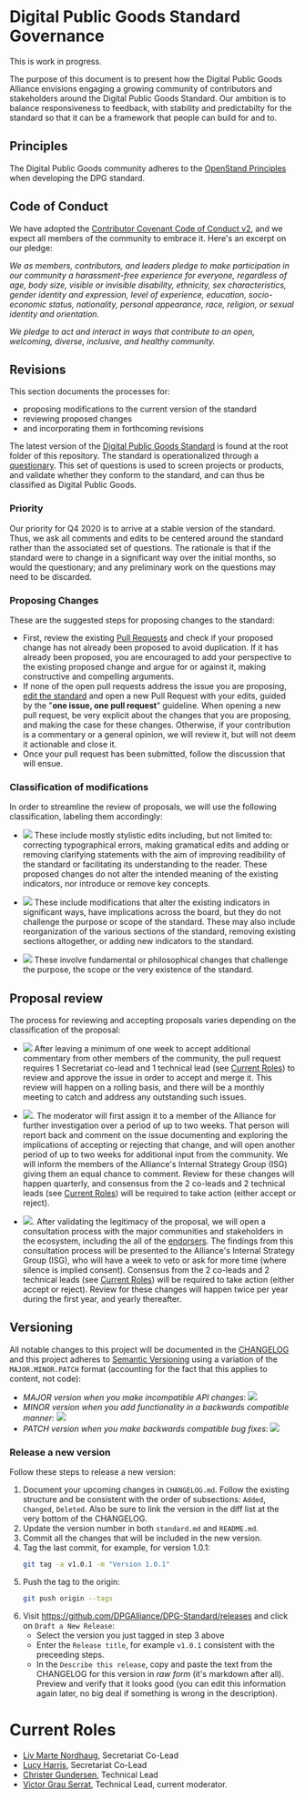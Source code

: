 # Digital Public Goods Standard Governance

This is work in progress. 

The purpose of this document is to present how the Digital Public Goods Alliance envisions engaging a growing community of
contributors and stakeholders around the Digital Public Goods Standard. Our ambition is to balance responsiveness to feedback, 
with stability and predictabilty for the standard so that it can be a framework that people can build for and to.

## Principles

The Digital Public Goods community adheres to the [OpenStand Principles](openstand.md) when developing the DPG standard.

## Code of Conduct

We have adopted the [Contributor Covenant Code of Conduct v2](CODE_OF_CONDUCT.md), and we expect all members of the
community to embrace it. Here's an excerpt on our pledge:

*We as members, contributors, and leaders pledge to make participation in our community a harassment-free experience for everyone, regardless of age, body size, visible or invisible disability, ethnicity, sex characteristics, gender identity and expression, level of experience, education, socio-economic status, nationality, personal appearance, race, religion, or sexual identity and orientation.*

*We pledge to act and interact in ways that contribute to an open, welcoming, diverse, inclusive, and healthy community.*

## Revisions

This section documents the processes for:
* proposing modifications to the current version of the standard 
* reviewing proposed changes 
* and incorporating them in forthcoming revisions

The latest version of the [Digital Public Goods Standard](standard.md) is found at the root folder of this repository. 
The standard is operationalized through a [questionary](standard-questions.md). This set of questions is used to screen 
projects or products, and validate whether they conform to the standard, and can thus be classified as Digital Public Goods.

### Priority

Our priority for Q4 2020 is to arrive at a stable version of the standard. Thus, we ask all comments and edits to be centered around the standard 
rather than the associated set of questions. The rationale is that if the standard were to change in a significant way over the
initial months, so would the questionary; and any preliminary work on the questions may need to be discarded.

### Proposing Changes

These are the suggested steps for proposing changes to the standard:
- First, review the existing [Pull Requests](https://github.com/DPGAlliance/DPG-Standard/pulls) and check if your proposed change
has not already been proposed to avoid duplication. If it has already been proposed, you are encouraged to add your perspective
to the existing proposed change and argue for or against it, making constructive and compelling arguments.
- If none of the open pull requests address the issue you are proposing, 
[edit the standard](https://github.com/DPGAlliance/DPG-Standard/edit/master/standard.md) and open a new Pull Request with your edits, guided by the "**one issue, one pull request**" guideline.
When opening a new pull request, be very explicit about the changes that you are proposing, and making the case for these changes. Otherwise, if your
contribution is a commentary or a general opinion, we will review it, but will not deem it actionable and close it.
- Once your pull request has been submitted, follow the discussion that will ensue.

### Classification of modifications

In order to streamline the review of proposals, we will use the following classification, labeling them accordingly:

* [![](https://img.shields.io/badge/-minor_fix-c5def5)](https://github.com/DPGAlliance/DPG-Standard/pulls?q=is%3Apr+is%3Aopen+label%3A%22minor+fix%22) These 
include mostly stylistic edits including, but not limited to: correcting typographical errors, making gramatical edits and adding or removing clarifying
statements with the aim of improving readibility of the standard or facilitating its understanding to the reader. These proposed changes do not alter the 
intended meaning of the existing indicators, nor introduce or remove key concepts.

* [![](https://img.shields.io/badge/-major_change-FFA500)](https://github.com/DPGAlliance/DPG-Standard/labels/major%20change) These include modifications 
that alter the existing indicators in significant ways, have implications across the board, but they do not challenge the purpose or scope of the standard.
These may also include reorganization of the various sections of the standard, removing existing sections altogether, or adding new indicators to the standard.

* [![](https://img.shields.io/badge/-fundamental-b60205)](https://github.com/DPGAlliance/DPG-Standard/labels/fundamental) These involve
fundamental or philosophical changes that challenge the purpose, the scope or the very existence of the standard.

## Proposal review

The process for reviewing and accepting proposals varies depending on the classification of the proposal:

* [![](https://img.shields.io/badge/-minor_fix-c5def5)](https://github.com/DPGAlliance/DPG-Standard/pulls?q=is%3Apr+is%3Aopen+label%3A%22minor+fix%22) After
leaving a minimum of one week to accept additional commentary from other members of the community, the pull request requires 1 Secretariat co-lead and 1 technical
lead (see [Current Roles](#current-roles)) to review and approve the issue in order to accept and merge it. This review will happen on a rolling basis, and there 
will be a monthly meeting to catch and address any outstanding such issues.

* [![](https://img.shields.io/badge/-major_change-FFA500)](https://github.com/DPGAlliance/DPG-Standard/labels/major%20change). The moderator will first assign it
to a member of the Alliance for further investigation over a period of up to two weeks. That person will report back and comment on the issue documenting and exploring
the implications of accepting or rejecting that change, and will open another period of up to two weeks for additional input from the community. We will inform
the members of the Alliance's Internal Strategy Group (ISG) giving them an equal chance to comment. Review for these changes will happen quarterly, and consensus from the 2 co-leads and 2 technical leads 
(see [Current Roles](#current-roles)) will be required to take action (either accept or reject).

* [![](https://img.shields.io/badge/-fundamental-b60205)](https://github.com/DPGAlliance/DPG-Standard/labels/fundamental). After validating the legitimacy of the 
proposal, we will open a consultation process with the major communities and stakeholders in the ecosystem, including the all of the [endorsers](endorsement.md).
The findings from this consultation process will be presented to the Alliance's Internal Strategy Group (ISG), who will have a week to veto or ask for more time
(where silence is implied consent). Consensus from the 2 co-leads and 2 technical leads (see [Current Roles](#current-roles)) will be required to take action 
(either accept or reject). Review for these changes will happen twice per year during the first year, and yearly thereafter.

## Versioning

All notable changes to this project will be documented in the [CHANGELOG](CHANGELOG.md) 
and this project adheres to [Semantic Versioning](https://semver.org/spec/v2.0.0.html) using a variation of the `MAJOR.MINOR.PATCH` format (accounting for the fact that this applies to content, not code):

* *MAJOR version when you make incompatible API changes*: [![](https://img.shields.io/badge/-fundamental-b60205)](https://github.com/DPGAlliance/DPG-Standard/labels/fundamental)
* *MINOR version when you add functionality in a backwards compatible manner*: [![](https://img.shields.io/badge/-major_change-FFA500)](https://github.com/DPGAlliance/DPG-Standard/labels/major%20change)
* *PATCH version when you make backwards compatible bug fixes*: [![](https://img.shields.io/badge/-minor_fix-c5def5)](https://github.com/DPGAlliance/DPG-Standard/pulls?q=is%3Apr+is%3Aopen+label%3A%22minor+fix%22)

### Release a new version

Follow these steps to release a new version:

1. Document your upcoming changes in `CHANGELOG.md`. Follow the existing structure and be consistent with the order of subsections: `Added`, `Changed`, `Deleted`. Also be sure to link the version in the diff list at the very bottom of the CHANGELOG.
2. Update the version number in both `standard.md` and `README.md`.
3. Commit all the changes that will be included in the new version.
4. Tag the last commit, for example, for version 1.0.1:
    ```bash
    git tag -a v1.0.1 -m "Version 1.0.1"
    ```
5. Push the tag to the origin:
    ```bash
    git push origin --tags
    ```
6. Visit https://github.com/DPGAlliance/DPG-Standard/releases and click on `Draft a New Release`:
    - Select the version you just tagged in step 3 above
    - Enter the `Release title`, for example `v1.0.1` consistent with the preceeding steps.
    - In the `Describe this release`, copy and paste the text from the CHANGELOG for this version in *raw form* (it's markdown after all). Preview and verify that it looks good (you can edit this information again later, no big deal if something is wrong in the description).

# Current Roles

* [Liv Marte Nordhaug](https://github.com/livmarte), Secretariat Co-Lead
* [Lucy Harris](https://github.com/lucyeoh), Secretariat Co-Lead
* [Christer Gundersen](https://github.com/christer-io), Technical Lead
* [Victor Grau Serrat](https://github.com/lacabra), Technical Lead, current moderator.
